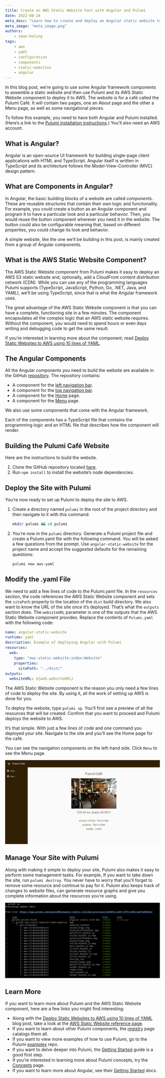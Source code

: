 ```yaml
---
title: Create an AWS Static Website Fast with Angular and Pulumi
date: 2022-08-24
meta_desc: "Learn how to create and deploy an Angular static website to AWS using the static website component."
meta_image: "meta_image.png"
authors:
    - sean-holung
tags:
    - aws
    - yaml
    - configuration
    - components
    - static-websites
    - angular
---
```


In this blog post, we’re going to use some Angular framework components to assemble a static website and then use Pulumi and its AWS Static Website component to deploy it to AWS. The website is for a café called the Pulumi Café. It will contain two pages, one an About page and the other a Menu page, as well as some navigational pieces.

To follow this example, you need to have both Angular and Pulumi installed. (Here’s a link to the [Pulumi installation instructions](/docs/iac/get-started/aws/).) You’ll also need an AWS account.

## What is Angular?

Angular is an open-source UI framework for building single-page client applications with HTML and TypeScript. Angular itself is written in TypeScript and its architecture follows the Model-View-Controller (MVC) design pattern.

## What are Components in Angular?

In Angular, the basic building blocks of a website are called _components_. These are reusable structures that contain their own logic and functionality. For example, you could create a button as an Angular component and program it to have a particular look and a particular behavior. Then, you would reuse the button component wherever you need it in the website. The button could also be configurable meaning that, based on different properties, you could change its look and behavior.

A simple website, like the one we’ll be building in this post, is mainly created from a group of Angular components.

## What is the AWS Static Website Component?

The AWS Static Website component from Pulumi makes it easy to deploy an AWS S3 static website and, optionally, add a CloudFront content distribution network (CDN). While you can use any of the programming languages Pulumi supports (TypeScript, JavaScript, Python, Go, .NET, Java, and YAML), we’ll be using TypeScript, since that is what the Angular framework uses.

The great advantage of the AWS Static Website component is that you can have a complete, functioning site in a few minutes. The component encapsulates all the complex logic that an AWS static website requires. Without the component, you would need to spend hours or even days writing and debugging code to get the same result.

If you’re interested in learning more about the component, read [Deploy Static Websites to AWS using 10 lines of YAML](/blog/deploy-aws-static-website-with-yaml/).

## The Angular Components

All the Angular components you need to build the website are available in the GitHub [repository](https://github.com/sean1588/angular-static-site-pulumi). The repository contains:

* A component for the [left navigation bar](https://github.com/sean1588/angular-static-site-pulumi/tree/main/src/app/components/shared/leftnav).
* A component for the [top navigation bar](https://github.com/sean1588/angular-static-site-pulumi/tree/main/src/app/components/shared/topnav).
* A component for the [Home](https://github.com/sean1588/angular-static-site-pulumi/tree/main/src/app/components/home) page.
* A component for the [Menu](https://github.com/sean1588/angular-static-site-pulumi/tree/main/src/app/components/menu) page.

We also use some components that come with the Angular framework.

Each of the components has a TypeScript file that contains the programming logic and an HTML file that describes how the component will render.

## Building the Pulumi Café Website

Here are the instructions to build the website.

1. Clone the GitHub repository located [here](https://github.com/sean1588/angular-static-site-pulumi).
1. Run `npm install` to install the website’s node dependencies.

## Deploy the Site with Pulumi

You’re now ready to set up Pulumi to deploy the site to AWS.

1. Create a directory named `pulumi` in the root of the project directory and then navigate to it with this command:

    ```bash
    mkdir pulumi && cd pulumi

    ```

1. You’re now in the `pulumi` directory. Generate a Pulumi project file and create a Pulumi.yaml file with the following command. You will be asked a few questions from the prompt. Use `angular-static-website` for the project name and accept the suggested defaults for the remaining questions:

    ```bash
    pulumi new aws-yaml
    ```

## Modify the .yaml File

We need to add a few lines of code to the Pulumi.yaml file. In the `resources` section, the code references the AWS Static Website component and sets the `sitePath` property to the location of the `dist` build directory. We also want to know the URL of the site once it’s deployed. That’s what the `outputs` section  does. The `websiteURL` parameter is one of the outputs that the AWS Static Website component provides. Replace the contents of `Pulumi.yaml` with the following code:

```yaml
name: angular-static-website
runtime: yaml
description: Example of deploying Angular with Pulumi
resources:
  web:
    type: "aws-static-website:index:Website"
    properties:
      sitePath: "../dist/"
outputs:
  websiteURL: ${web.websiteURL}
```

The AWS Static Website component is the reason you only need a few lines of code to deploy the site. By using it, all the work of setting up AWS is done for you.

To deploy the website, type `pulumi up`. You’ll first see a preview of all the resources that will be created. Confirm that you want to proceed and Pulumi deploys the website to AWS.

It’s that simple. With just a few lines of code and one command you deployed your site. Navigate to the site and you’ll see the Home page for the café.

You can see the navigation components on the left-hand side. Click `Menu` to see the Menu page.

![pulumi cafe home page](pulumi-cafe-home.png)

## Manage Your Site with Pulumi

Along with making it simple to deploy your site, Pulumi also makes it easy to perform some management tasks. For example, If you want to take down the site, run `pulumi destroy`. You never have to worry that you’ll forget to remove some resource and continue to pay for it. Pulumi also keeps track of changes to website files, can generate resource graphs and give you complete information about the resources you’re using.

![pulumi cli output](pulumi-cli.png)

## Learn More

If you want to learn more about Pulumi and the AWS Static Website component, here are a few links you might find interesting:

* Along with the [Deploy Static Websites to AWS using 10 lines of YAML](/blog/deploy-aws-static-website-with-yaml/) blog post, take a look at the [AWS Static Website reference page](/registry/packages/aws-static-website/).
* If you want to learn about other Pulumi components, the [registry](/registry/) page catalogs them all.
* If you want to view more examples of how to use Pulumi, go to the Pulumi [examples](https://github.com/pulumi/examples) repo.
* If you want to delve deeper into Pulumi, the [Getting Started](/docs/get-started/) guide is a good first step.
* If you’re interested in learning more about Pulumi concepts, try the [Concepts](/docs/concepts/) page.
* If you want to learn more about Angular, see their [Getting Started](https://angular.io/start) docs.
